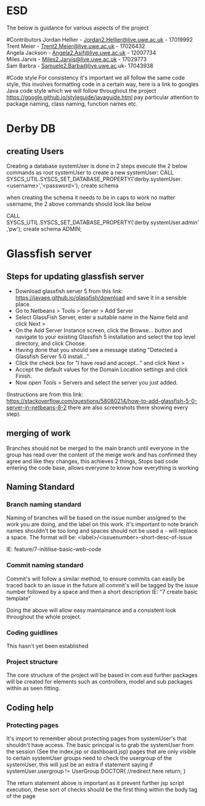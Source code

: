 # ESD
The below is guidance for various aspects of the project

#Contributors
Jordan Hellier - Jordan2.Hellier@live.uwe.ac.uk - 17019992  \
Trent Meier - Trent2.Meier@live.uwe.ac.uk - 17026432 \
Angela Jackson - Angela2.Asif@live.uwe.ac.uk - 12007734\
Miles Jarvis - Miles2.Jarvis@live.uwe.ac.uk - 17029773\
Sam Barbra - Samuele2.Barba@live.uwe.ac.uk- 17043938 

#Code style
For consistency it's important we all follow the same code style, this involves formatting code in a certain way, here is a link to googles Java code style which we will follow throughout the project https://google.github.io/styleguide/javaguide.html pay particular attention to package naming, class naming, function names etc. 

# Derby DB
## creating Users
Creating a database systemUser is done in 2 steps execute the 2 below commands as root systemUser to create a new systemUser:
CALL SYSCS_UTIL.SYSCS_SET_DATABASE_PROPERTY('derby.systemUser.\<username\>','\<password\>');
create schema <USERNAME>

when creating the schema it needs to be in caps to work no matter username, the 2 above commands should look like below

CALL SYSCS_UTIL.SYSCS_SET_DATABASE_PROPERTY('derby.systemUser.admin','pw');
create schema ADMIN;

# Glassfish server
## Steps for updating glassfish server
- Download glassfish server 5 from this link: https://javaee.github.io/glassfish/download and save it in a sensible place.
- Go to Netbeans > Tools > Server > Add Server
- Select GlassFish Server, enter a suitable name in the Name field and click Next >
- On the Add Server Instance screen, click the Browse... button and navigate to your existing Glassfish 5 installation and select the top level directory, and click Choose.
- Having done that you should see a message stating "Detected a Glassfish Server 5.0 install..."
- Click the check box for "I have read and accept..." and click Next >
- Accept the default values for the Domain Location settings and click Finish.
- Now open Tools > Servers and select the server you just added.

(Instructions are from this link: https://stackoverflow.com/questions/58080214/how-to-add-glassfish-5-0-server-in-netbeans-8-2 
there are also screenshots there showing every step).

## merging of work
Branches should not be merged to the main branch until everyone in the group has read over the content of the merge work and has confirmed they agree and like they changes, this achieves 2 things, Stops bad code entering the code base, allows everyone to know how everything is working
## Naming Standard
### Branch naming standard
Naming of branches will be based on the issue number assigned to the work you are doing, and the label on this work. It's important to note branch names shouldn't be too long and spaces should not be used a - will replace a space. The format will be:
\<label\>/\<issuenumber\>-short-desc-of-issue 

IE: feature/7-initilise-basic-web-code

### Commit naming standard
Commit's will follow a similar method, to ensure commits can easily be traced back to an issue in the future all commit's will be tagged by the issue number followed by a space and then a short description IE:
"7 create basic template"

Doing the above will allow easy maintainance and a consistent look throughout the whole project.

### Coding guidlines
This hasn't yet been established

### Project structure
The core structure of the project will be based in com.esd further packages will be created for elements such as controllers, model and sub packages within as seen fitting.

## Coding help

### Protecting pages
It's import to remember about protecting pages from systemUser's that shouldn't have access. The basic principal is to grab the systemUser from the session (See the index.jsp or dashboard.jsp) pages that are only visible to certain systemUser groups need to check the usergroup of the systemUser, this will just be an extra if statement saying 
if systemUser.usergroup != UserGroup.DOCTOR{
    //redirect here
    return;
}

The return statement above is important as it prevent further jsp script execution, these sort of checks should be the first thing within the body tag of the page

